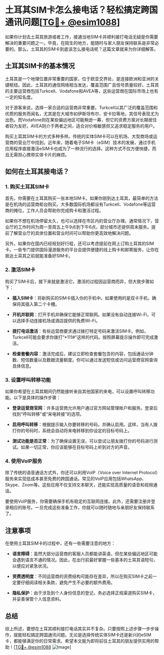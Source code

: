 # 土耳其SIM卡怎么接电话？轻松搞定跨国通讯问题[[TG💪+ @esim1088](https://t.me/s/esim1088)]

如果你计划去土耳其旅游或者工作，接通当地SIM卡并顺利接打电话无疑是你需要解决的重要问题之一。毕竟，在陌生的地方，能随时与家人朋友保持联系是非常必要的。那么，土耳其的SIM卡到底该怎么接电话呢？这篇文章就来为你详细解答。

## 土耳其SIM卡的基本情况

土耳其是一个地理位置非常重要的国家，位于欧亚交界处，是连接欧洲和亚洲的关键枢纽。因此，土耳其的通信网络相当发达，覆盖范围广且信号质量较好。土耳其的主要运营商包括Turkcell、Vodafone和AVEA等，这些运营商在国际市场上也有一定的知名度。

对于游客来说，选择一家合适的运营商非常重要。Turkcell以其广泛的覆盖范围和优质的服务而闻名，尤其是在大城市如伊斯坦布尔、安卡拉等地，其信号表现尤为出色。而Vodafone则在某些偏远地区可能稍逊一筹，但它的资费方案对长期居住者较为友好。AVEA则介于两者之间，适合对价格敏感但又追求稳定服务的用户。

购买土耳其SIM卡的方式多种多样。传统的实体SIM卡可以在机场、大型商场或运营商的营业厅中找到。近年来，随着电子SIM卡（eSIM）技术的发展，通过手机应用程序直接激活eSIM卡也成为了一种流行的选择。这种方式不仅方便快捷，而且无需担心携带实体卡片的麻烦。

## 如何在土耳其接电话？

### 1. 购买土耳其SIM卡

首先，你需要在土耳其购买一张本地SIM卡。如果你刚到达土耳其，最简单的方法是在机场的运营商柜台购买。大多数国际机场都设有Turkcell、Vodafone等运营商的摊位，工作人员会帮助你完成购卡和激活过程。

如果你不想在机场停留太久，也可以选择在市区内的营业厅办理。通常情况下，营业厅的工作时间为周一至周五上午9点到下午6点，部分城市还提供周末服务。提前了解营业厅的具体位置和营业时间可以帮助你更高效地解决问题。

另外，如果你在国内已经规划好行程，还可以考虑提前在网上订购土耳其的SIM卡。一些专门提供国际漫游服务的平台会提供便捷的线上购卡和邮寄服务，让你在抵达土耳其之前就能准备好SIM卡。

### 2. 激活SIM卡

购买了SIM卡后，接下来就是激活它。激活的过程因运营商而异，但大致步骤如下：

- **插入SIM卡**：将新购买的SIM卡插入你的手机中。如果使用的是双卡手机，确保将其插入第二个卡槽。
  
- **开机并联网**：打开手机并确保它能够正常联网。如果没有自动连接Wi-Fi，可以选择手动连接机场或酒店提供的免费Wi-Fi。

- **拨打电话激活**：有些运营商要求通过拨打特定号码来激活SIM卡。例如，Turkcell可能会要求你拨打“*111#”这样的代码。按照屏幕提示操作即可完成激活。

- **检查套餐内容**：激活完成后，建议立即检查套餐包含的内容，包括通话分钟数、短信数量以及数据流量额度。你可以通过发送短信或访问运营商官网查询具体信息。

### 3. 设置呼叫转移功能

如果你希望在土耳其期间仍然能接听来自其他国家的来电，可以设置呼叫转移功能。以下是具体的操作步骤：

- **登录运营商官网**：许多运营商允许用户通过官方网站管理账户和服务。登录后找到“呼叫转移”或“来电转接”的选项。

- **启用呼叫转移**：根据提示输入你要转移的号码，并确认启用。这样，当有人拨打你的号码时，系统会自动将来电转移到你设定的目标号码上。

- **测试功能是否正常**：为了确保设置无误，可以尝试让朋友拨打你的号码进行测试。如果一切正常，你应该能够在目标号码上听到对方的声音。

### 4. 使用VoIP服务

除了传统的语音通话方式外，你还可以利用VoIP（Voice over Internet Protocol）服务来实现低成本甚至免费的跨国通话。常见的VoIP应用包括WhatsApp、Skype、Zoom等。这些应用不仅支持文本聊天，还能实现高质量的语音和视频通话。

要使用VoIP服务，你需要确保手机有稳定的互联网连接。此外，还需要注册并登录相应的账号。一旦完成这些准备工作，你就可以随时随地与亲朋好友保持联系了。

## 注意事项

在使用土耳其SIM卡的过程中，还有一些需要注意的地方：

- **语言障碍**：虽然大部分运营商的客服人员都能讲英语，但在某些偏远地区可能会遇到语言不通的情况。因此，在出行前最好掌握一些基本的土耳其语短句，以便应对紧急状况。

- **资费透明度**：不同运营商的资费结构可能存在差异，所以在购买SIM卡之前一定要仔细阅读相关条款，避免产生不必要的额外费用。

- **隐私保护**：由于涉及到个人身份信息的登记，务必选择正规渠道购买SIM卡，并妥善保管个人信息资料。

## 总结

综上所述，要想在土耳其顺利接打电话其实并不复杂。只要按照上述步骤一步步操作，就能轻松搞定跨国通讯问题。无论是选择传统实体SIM卡还是新兴的eSIM卡，都能够满足你的日常需求。希望本文能为即将前往土耳其的朋友提供实用的帮助！[[TG💪+ @esim1088](https://t.me/s/esim1088) ![Image](https://i.postimg.cc/4NQfJmqS/Snipaste-2025-05-13-00-14-12.png)]